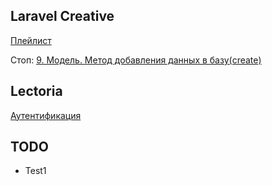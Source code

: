 ## Laravel Creative

[Плейлист](https://www.youtube.com/watch?v=BUiZDl3cokQ&list=PLd2_Os8Cj3t8pnG4ubQemoqnTwf0VFEtU)

Стоп: [9. Модель. Метод добавления данных в базу(create)](https://www.youtube.com/watch?v=_FZu6KGX4XM&list=PLd2_Os8Cj3t8pnG4ubQemoqnTwf0VFEtU&index=10)

## Lectoria

[Аутентификация](https://www.youtube.com/watch?v=prl9r8nBJ5w&list=PLbdTa1GXiMEcIrVQPsGtm0wruT7WeufHp&index=9)

## TODO

- Test1
